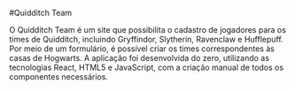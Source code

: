 #Quidditch Team

O Quidditch Team é um site que possibilita o cadastro de jogadores para os times de Quidditch, incluindo Gryffindor, Slytherin, Ravenclaw e Hufflepuff. Por meio de um formulário, é possível criar os times correspondentes às casas de Hogwarts. A aplicação foi desenvolvida do zero, utilizando as tecnologias React, HTML5 e JavaScript, com a criação manual de todos os componentes necessários.

